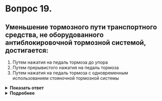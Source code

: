 # Вопрос 19.

## Уменьшение тормозного пути транспортного средства, не оборудованного антиблокировочной тормозной системой, достигается:

1. Путем нажатия на педаль тормоза до упора
2. Путем прерывистого нажатия на педаль тормоза
3. Путем нажатия на педаль тормоза с одновременным использованием стояночной тормозной системы

<details>
<summary><b>Показать ответ</b></summary>
Правильный ответ: 2
</details>
<details>
<summary><b>Подробнее</b></summary>
Блокировка колёс при торможении на мокром, скользком покрытии вызывает «юз» - неуправляемость автомобиля. Поэтому для уменьшения тормозного пути и обеспечения безопасности движения используйте пульсационное, прерывистое нажатие на педаль тормоза с попеременным её освобождением.
</details>